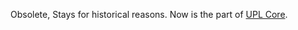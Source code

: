 Obsolete, Stays for historical reasons. Now is the part of [UPL Core](https://github.com/upl-lang/Core).
